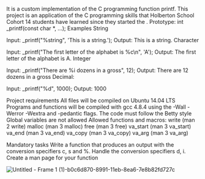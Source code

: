 It is a custom implementation of the C programming function printf. This project is an application of the C programming skills that Holberton School Cohort 14 students have learned since they started the . Prototype: int _printf(const char *, ...); Examples String

Input: _printf("%string", 'This is a string.'); Output: This is a string. Character

Input: _printf("The first letter of the alphabet is %c\n", 'A'); Output: The first letter of the alphabet is A. Integer

Input: _printf("There are %i dozens in a gross", 12); Output: There are 12 dozens in a gross Decimal:

Input: _printf("%d", 1000); Output: 1000

Project requirements All files will be compiled on Ubuntu 14.04 LTS Programs and functions will be compiled with gcc 4.8.4 using the -Wall -Werror -Wextra and -pedantic flags. The code must follow the Betty style Global variables are not allowed Allowed functions and macros: write (man 2 write) malloc (man 3 malloc) free (man 3 free) va_start (man 3 va_start) va_end (man 3 va_end) va_copy (man 3 va_copy) va_arg (man 3 va_arg)

Mandatory tasks Write a function that produces an output with the conversion specifiers c, s and %. Handle the conversion specifiers d, i. Create a man page for your function

![Untitled - Frame 1 (1)-b0c6d870-8991-11eb-8ea6-7e8b82fd727c](https://user-images.githubusercontent.com/70784906/112068037-16634a00-8b37-11eb-9cc3-0549e6db9176.jpg)

